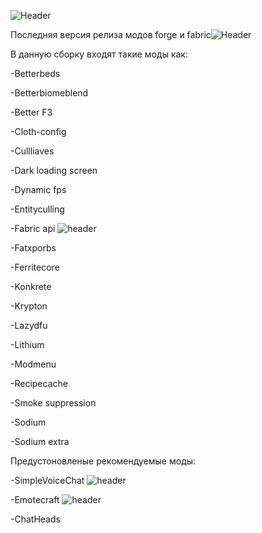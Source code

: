 
![Header](https://github.com/5pudge/pudgemine_1.16.5_mods/blob/main/assets/img/1.png)

Последняя версия релиза модов forge и fabric![Header](https://img.shields.io/badge/моды-v1.0-blue) 

В данную сборку входят такие моды как:

-Betterbeds

-Betterbiomeblend

-Better F3

-Cloth-config

-Cullliaves

-Dark loading screen

-Dynamic fps

-Entityculling

-Fabric api ![header](https://img.shields.io/badge/Версия-v0.42-orange)

-Fatxporbs

-Ferritecore

-Konkrete

-Krypton

-Lazydfu

-Lithium

-Modmenu

-Recipecache

-Smoke suppression

-Sodium

-Sodium extra

Предустоновленые рекомендуемые моды:

-SimpleVoiceChat ![header](https://img.shields.io/badge/Версия-v2.4.7-orange)

-Emotecraft ![header](https://img.shields.io/badge/Версия-v2.2.5-orange)

-ChatHeads


